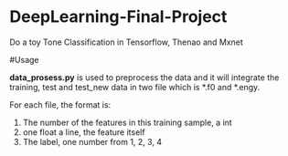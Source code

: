 # DeepLearning-Final-Project
Do a toy Tone Classification in Tensorflow, Thenao and Mxnet

#Usage

**data_prosess.py** is used to preprocess the data and it will integrate the training, test and test_new data in two file which is *.f0 and *.engy.

For each file, the format is:
1. The number of the features in this training sample, a int
2. one float a line, the feature itself
3. The label, one number from 1, 2, 3, 4
